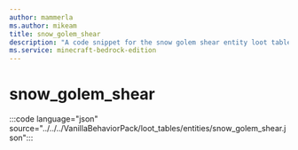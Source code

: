 ```yaml
---
author: mammerla
ms.author: mikeam
title: snow_golem_shear
description: "A code snippet for the snow golem shear entity loot table"
ms.service: minecraft-bedrock-edition
---
```


# snow_golem_shear

:::code language="json" source="../../../VanillaBehaviorPack/loot_tables/entities/snow_golem_shear.json":::
